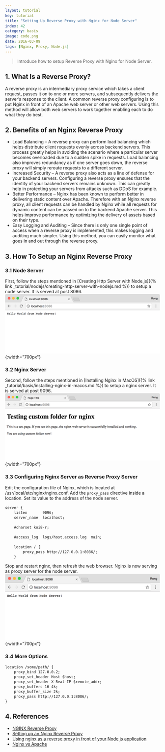 ```yaml
---
layout: tutorial
key: tutorial
title: "Setting Up Reverse Proxy with Nginx for Node Server"
index: 42
category: basis
image: code.png
date: 2016-03-09
tags: [Nginx, Proxy, Node.js]
---
```


> Introduce how to setup Reverse Proxy with Nginx for Node Server.

## 1. What Is a Reverse Proxy?
A reverse proxy is an intermediary proxy service which takes a client request, passes it on to one or more servers, and subsequently delivers the server’s response to the client. A common reverse proxy configuring is to put Nginx in front of an Apache web server or other web servers. Using this method will allow both web servers to work together enabling each to do what they do best.

## 2. Benefits of an Nginx Reverse Proxy
* Load Balancing – A reverse proxy can perform load balancing which helps distribute client requests evenly across backend servers. This process greatly helps in avoiding the scenario where a particular server becomes overloaded due to a sudden spike in requests. Load balancing also improves redundancy as if one server goes down, the reverse proxy will simply reroute requests to a different server.
* Increased Security – A reverse proxy also acts as a line of defense for your backend servers. Configuring a reverse proxy ensures that the identity of your backend servers remains unknown. This can greatly help in protecting your servers from attacks such as DDoS for example.
* Better Performance – Nginx has been known to perform better in delivering static content over Apache. Therefore with an Nginx reverse proxy, all client requests can be handled by Nginx while all requests for dynamic content can be passed on to the backend Apache server. This helps improve performance by optimizing the delivery of assets based on their type.
* Easy Logging and Auditing – Since there is only one single point of access when a reverse proxy is implemented, this makes logging and auditing much simpler. Using this method, you can easily monitor what goes in and out through the reverse proxy.

## 3. How To Setup an Nginx Reverse Proxy
### 3.1 Node Server
First, follow the steps mentioned in [Creating Http Server with Node.js]({% link _tutorial/nodejs/creating-http-server-with-nodejs.md %}) to setup a node server. It is served at post 8086.
![image](/public/tutorials/42/nodeserver.png){:width="700px"}  
### 3.2 Nginx Server
Second, follow the steps mentioned in [Installing Nginx in MacOS]({% link _tutorial/basis/installing-nginx-in-macos.md %}) to setup a nginx server. It is served at post 9096.
![image](/public/tutorials/42/nginxserver.png){:width="700px"}  
### 3.3 Configuring Nginx Server as Reverse Proxy Server
Edit the configuration file of Nginx, which is located at /usr/local/etc/nginx/nginx.conf. Add the `proxy_pass` directive inside a location. Set its value to the address of the node server.
```raw
server {
    listen       9096;
    server_name  localhost;

    #charset koi8-r;

    #access_log  logs/host.access.log  main;

    location / {
        proxy_pass http://127.0.0.1:8086/;
    }
```
Stop and restart nginx, then refresh the web browser. Nginx is now serving as proxy server for the node server.
![image](/public/tutorials/42/proxy.png){:width="700px"}  
### 3.4 More Options
```raw
location /some/path/ {
    proxy_bind 127.0.0.2;
    proxy_set_header Host $host;
    proxy_set_header X-Real-IP $remote_addr;
    proxy_buffers 16 4k;
    proxy_buffer_size 2k;
    proxy_pass http://127.0.0.1:8086/;
}
```

## 4. References
* [NGINX Reverse Proxy](https://docs.nginx.com/nginx/admin-guide/web-server/reverse-proxy/)
* [Setting up an Nginx Reverse Proxy](https://www.keycdn.com/support/nginx-reverse-proxy/)
* [Using nginx as a reverse proxy in front of your Node.js application](http://www.nikola-breznjak.com/blog/javascript/nodejs/using-nginx-as-a-reverse-proxy-in-front-of-your-node-js-application/)
* [Nginx vs Apache](https://www.keycdn.com/support/nginx-vs-apache/)
